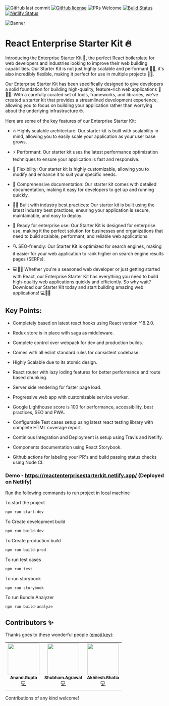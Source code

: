 ![GitHub last commit](https://img.shields.io/github/last-commit/anandgupta193/react-enterprise-starter-kit)
[![GitHub license](https://img.shields.io/github/license/anandgupta193/react-enterprise-starter-kit)](https://github.com/anandgupta193/react-enterprise-starter-kit/blob/master/LICENSE)
![PRs Welcome](https://img.shields.io/badge/PRs-welcome-brightgreen.svg)
[![Build Status](https://travis-ci.com/anandgupta193/react-enterprise-starter-kit.svg?branch=master)](https://travis-ci.com/anandgupta193/react-enterprise-starter-kit)
[![Netlify Status](https://api.netlify.com/api/v1/badges/29d03780-7500-4437-ba9b-454f0bbeb2a2/deploy-status)](https://app.netlify.com/sites/distracted-knuth-6fa18c/deploys)

![Banner](https://user-images.githubusercontent.com/24511864/87848141-f8d04780-c8fa-11ea-8dae-3dde9fe6a68d.png)

# React Enterprise Starter Kit :fire:

Introducing the Enterprise Starter Kit 🚀, the perfect React boilerplate for web developers and industries looking to improve their web building capabilities. Our Starter Kit is not just highly scalable and performant 🚀💪, it's also incredibly flexible, making it perfect for use in multiple projects 💪🌟.

Our Enterprise Starter Kit has been specifically designed to give developers a solid foundation for building high-quality, feature-rich web applications 🌟👨‍💻. With a carefully curated set of tools, frameworks, and libraries, we've created a starter kit that provides a streamlined development experience, allowing you to focus on building your application rather than worrying about the underlying infrastructure 🤓.

Here are some of the key features of our Enterprise Starter Kit:

* 🔥 Highly scalable architecture: Our starter kit is built with scalability in mind, allowing you to easily scale your application as your user base grows.

* ⚡ Performant: Our starter kit uses the latest performance optimization techniques to ensure your application is fast and responsive.

* 💪 Flexibility: Our starter kit is highly customizable, allowing you to modify and enhance it to suit your specific needs.

* 📖 Comprehensive documentation: Our starter kit comes with detailed documentation, making it easy for developers to get up and running quickly.

* 👨‍💻 Built with industry best practices: Our starter kit is built using the latest industry best practices, ensuring your application is secure, maintainable, and easy to deploy.

* 💼 Ready for enterprise use: Our Starter Kit is designed for enterprise use, making it the perfect solution for businesses and organizations that need to build scalable, performant, and reliable web applications.

* 🔍 SEO-friendly: Our Starter Kit is optimized for search engines, making it easier for your web application to rank higher on search engine results pages (SERPs).

* 💻🌟🚀 Whether you're a seasoned web developer or just getting started with React, our Enterprise Starter Kit has everything you need to build high-quality web applications quickly and efficiently. So why wait? Download our Starter Kit today and start building amazing web applications! 💻🌟🚀

## Key Points: 

  * Completely based on latest react hooks using React version ^18.2.0.
  
  * Redux store is in place with saga as middleware.
  
  * Complete control over webpack for dev and production builds.
  
  * Comes with all eslint standard rules for consistent codebase.
  
  * Highly Scalable due to its atomic design.
  
  * React router with lazy loding features for better performance and route based chunking.
  
  * Server side rendering for faster page load.
  
  * Progressive web app with customizable service worker.
  
  * Google Lighthouse score is 100 for performance, accessibility, best practices, SEO and PWA.
  
  * Configurable Test cases setup using latest react testing library with complete HTML coverage report.
  
  * Continious Integration and Deployment is setup using Travis and Netlify.
  
  * Components documentation using React Storybook.
  
  * Github actions for labeling your PR's and build passing status checks using Node CI.
  

### Demo - https://reactenterprisestarterkit.netlify.app/ (Deployed on Netlify)



Run the following commands to run project in local machine

To start the project

```bash
npm run start-dev
```

To Create development build

```bash
npm run build-dev
```

To Create production build

```bash
npm run build-prod
```

To run test cases

```bash
npm run test
```

To run storybook

```bash
npm run storybook
```

To run Bundle Analyzer

```bash
npm run build-analyze
```


## Contributors ✨

Thanks goes to these wonderful people ([emoji key](https://allcontributors.org/docs/en/emoji-key)):

<!-- ALL-CONTRIBUTORS-LIST:START - Do not remove or modify this section -->
<!-- prettier-ignore-start -->
<!-- markdownlint-disable -->
<table>
  <tr>
    <td align="center"><a href="https://github.com/anandgupta193"><img src="https://avatars2.githubusercontent.com/u/24511864?v=4" width="100px;" alt=""/><br /><sub><b>Anand Gupta</b></sub></a><br /><a href="https://github.com/anandgupta193/react-enterprise-starter-kit/commits?author=anandgupta193" title="Code">💻</a></td>
    <td align="center"><a href="https://github.com/shubhamsWEB"><img src="https://avatars2.githubusercontent.com/u/32464238?v=4" width="100px;" alt=""/><br /><sub><b>Shubham Agrawal</b></sub></a><br /><a href="https://github.com/anandgupta193/react-enterprise-starter-kit/commits?author=anandgupta193" title="Code">💻</a></td>
   <td align="center"><a href="https://github.com/akhileshbhatia"><img src="https://avatars2.githubusercontent.com/u/10994002?v=4" width="100px;" alt=""/><br /><sub><b>Akhilesh Bhatia</b></sub></a><br /><a href="https://github.com/anandgupta193/react-enterprise-starter-kit/commits?author=anandgupta193" title="Code">💻</a></td>
  </tr>
 
 

</table>

<!-- markdownlint-enable -->
<!-- prettier-ignore-end -->
<!-- ALL-CONTRIBUTORS-LIST:END -->

Contributions of any kind welcome!
